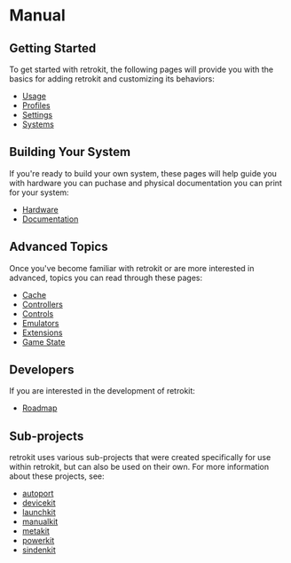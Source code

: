 # Manual

## Getting Started

To get started with retrokit, the following pages will provide you with the basics
for adding retrokit and customizing its behaviors:

* [Usage](/manual/usage.md)
* [Profiles](/manual/profiles.md)
* [Settings](/manual/settings.md)
* [Systems](/manual/systems.md)

## Building Your System

If you're ready to build your own system, these pages will help guide you with
hardware you can puchase and physical documentation you can print for your system:

* [Hardware](/manual/hardware.md)
* [Documentation](/manual/docs.md)

## Advanced Topics

Once you've become familiar with retrokit or are more interested in advanced, topics
you can read through these pages:

* [Cache](/manual/cache.md)
* [Controllers](/manual/controllers.md)
* [Controls](/manual/controls.md)
* [Emulators](/manual/emulators.md)
* [Extensions](/manual/extensions.md)
* [Game State](/manual/gamestate.md)

## Developers

If you are interested in the development of retrokit:

* [Roadmap](/manual/roadmap.md)

## Sub-projects

retrokit uses various sub-projects that were created specifically for use within
retrokit, but can also be used on their own.  For more information about these
projects, see:

* [autoport](/manual/autoport.md)
* [devicekit](/manual/devicekit.md)
* [launchkit](/manual/launchkit.md)
* [manualkit](/manual/manualkit.md)
* [metakit](/manual/metakit.md)
* [powerkit](/manual/powerkit.md)
* [sindenkit](/manual/sindenkit.md)
